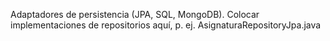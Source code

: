 Adaptadores de persistencia (JPA, SQL, MongoDB).
Colocar implementaciones de repositorios aquí, p. ej. AsignaturaRepositoryJpa.java
